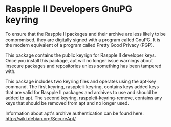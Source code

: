 Raspple II Developers GnuPG keyring
===================================

To ensure that the Raspple II packages and their archive are less likely
to be compromised, they are digitally signed with a program called GnuPG.
It is the modern equivalent of a program called Pretty Good Privacy (PGP).

This package contains the public keyrign for Raspple II developer keys.
Once you install this package, apt will no longer issue warnings about
insecure packages and repositories unless something has been tampered
with.

This package includes two keyring files and operates using the apt-key
command.  The first keyring, rasppleii-keyring, contains keys added keys
that are valid for Raspple II packages and archives to use and should be
added to apt.  The second keyring, rasppleii-keyring-remove, contains any
keys that should be removed from apt and no longer used.

Information about apt's archive authentication can be found here:
<http://wiki.debian.org/SecureApt/>
